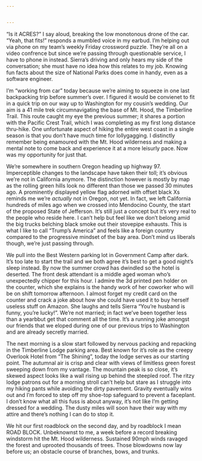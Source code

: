 ```yaml
---


---
```


<p>“Is it ACRES?” I say aloud, breaking the low monotonous drone of the car.  “Yeah, that fits!” responds a mumbled voice in my earbud.  I’m helping out via phone on my team’s weekly Friday crossword puzzle.  They’re all on a video confrence but since we’re passing through questionable service, I have to phone in instead.  Sierra’s driving and only hears my side of the conversation; she must have no idea how this relates to my job.   Knowing fun facts about the size of National Parks does come in handy, even as a software engineer.</p>
<p>I’m “working from car” today because we’re aiming to squeeze in one last backpacking trip before summer’s over.  I figured it would be convienet to fit in a quick trip on our way up to Washington for my cousin’s wedding.  Our aim is a 41 mile trek circumnavigating the base of Mt. Hood, the Timberline Trail.  This route caught my eye the previous summer; it shares a portion with the Pacific Crest Trail, which I was completing as my first long distance thru-hike.  One unfortunate aspect of hiking the entire west coast in a single season is that you don’t have much time for lollygagging.  I distinctly remember being enamoured with the Mt. Hood wilderness and making a mental note to come back and experience it at a more leisurly pace.  Now was my opportunity for just that.</p>
<p>We’re somewhere in southern Oregon heading up highway 97.  Imperceptible changes to the landscape have taken their toll; it’s obvious we’re not in California anymore.  The distinction however is mostly by map as the rolling green hills look no different than those we passed 30 minutes ago.  A prominently displayed yellow flag adorned with offset black Xs reminds me we’re <em>actually</em> not in Oregon, not yet.  In fact, we left California hundreds of miles ago when we crossed into Mendocino County, the start of the proposed State of Jefferson.  It’s still just a concept but it’s very real to the people who reside here.  I can’t help but feel like we don’t belong amid the big trucks belching black smoke out their stovepipe exhausts.  This is what I like to call “Trump’s America” and feels like a foreign country compared to the progressive mindset of the bay area.  Don’t mind us liberals though, we’re just passing through.</p>
<p>We pull into the Best Western parking lot in Government Camp after dark.  It’s too late to start the trail and we both agree it’s best to get a good night’s sleep instead.  By now the summer crowd has dwindled so the hotel is deserted.  The front desk attendant is a middle aged woman who’s unexpectedly chipper for this hour.  I admire the 3d printed pen holder on the counter, which she explains is the handy work of her coworker who will be on shift tomorrow afternoon.  I almost forget my credit card on the counter and crack a joke about how she could have used it to buy herself useless stuff on Amazon.  She laughs and tells Sierra “You’re husband is funny, you’re lucky!”.  We’re not married; in fact we’ve been together less than a yearbbut get that comment all the time.  It’s a running joke amongst our friends that we eloped during one of our previous trips to Washington and are already secretly married.</p>
<p>The next morning is a slow start followed by nervous packing and repacking in the Timberline Lodge parking area.  Best known for it’s role as the creepy Overlook Hotel from “The Shining”, today the lodge serves as our starting point.  The autumnal air is crisp and clear with views of limitless green forest sweeping down from my vantage.  The mountain peak is so close, it’s skewed aspect looks like a wall rising up behind the steepled roof.  The ritzy lodge patrons out for a morning stroll can’t help but stare as I struggle into my hiking pants while avoiding the dirty pavement.  Gravity eventually wins out and I’m forced to step off my shoe-top safeguard to prevent a faceplant.  I don’t know what all this fuss is about anyway, it’s not like I’m getting dressed for a wedding.  The dusty miles will soon have their way with my attire and there’s nothing I can do to stop it.</p>
<p>We hit our first roadblock on the second day, and by roadblock I mean ROAD BLOCK.  Unbeknownst to me, a week before a record breaking windstorm hit the Mt. Hood wilderness.  Sustained 90mph winds ravaged the forest and uprooted thousands of trees.  Those blowdowns now lay before us; an obstacle course of branches, bows, and trunks.</p>

